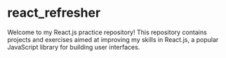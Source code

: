 # react_refresher
Welcome to my React.js practice repository! This repository contains projects and exercises aimed at improving my skills in React.js, a popular JavaScript library for building user interfaces.
